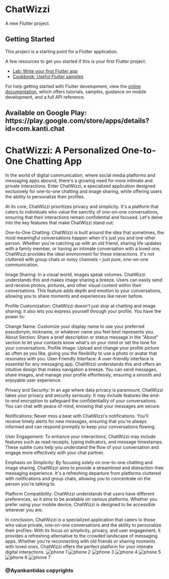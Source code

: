 # ChatWizzi

A new Flutter project.

## Getting Started

This project is a starting point for a Flutter application.

A few resources to get you started if this is your first Flutter project:

- [Lab: Write your first Flutter app](https://docs.flutter.dev/get-started/codelab)
- [Cookbook: Useful Flutter samples](https://docs.flutter.dev/cookbook)

For help getting started with Flutter development, view the
[online documentation](https://docs.flutter.dev/), which offers tutorials,
samples, guidance on mobile development, and a full API reference.

<h2>Available on Google Play:  https://play.google.com/store/apps/details?id=com.kanti.chat </h2>

<h1>ChatWizzi: A Personalized One-to-One Chatting App </h1>

In the world of digital communication, where social media platforms and messaging apps abound, there's a growing need for more intimate and private interactions. Enter ChatWizzi, a specialized application designed exclusively for one-to-one chatting and image sharing, while offering users the ability to personalize their profiles.

At its core, ChatWizzi prioritizes privacy and simplicity. It's a platform that caters to individuals who value the sanctity of one-on-one conversations, ensuring that their interactions remain confidential and focused. Let's delve into the key features that make ChatWizzi stand out:

One-to-One Chatting:
ChatWizzi is built around the idea that sometimes, the most meaningful conversations happen when it's just you and one other person. Whether you're catching up with an old friend, sharing life updates with a family member, or having an intimate conversation with a loved one, ChatWizzi provides the ideal environment for these interactions. It's not cluttered with group chats or noisy channels – just pure, one-on-one communication.

Image Sharing:
In a visual world, images speak volumes. ChatWizzi understands this and makes image sharing a breeze. Users can easily send and receive photos, pictures, and other visual content within their conversations. This feature adds depth and emotion to your conversations, allowing you to share moments and experiences like never before.

Profile Customization:
ChatWizzi doesn't just stop at chatting and image sharing; it also lets you express yourself through your profile. You have the power to:

Change Name: Customize your display name to use your preferred pseudonym, nickname, or whatever name you feel best represents you.
About Section: Share a brief description or status message in the "About" section to let your contacts know what's on your mind or set the tone for your conversations.
Profile Image: Upload and change your profile picture as often as you like, giving you the flexibility to use a photo or avatar that resonates with you.
User-Friendly Interface:
A user-friendly interface is essential for any messaging app. ChatWizzi understands this and offers an intuitive design that makes navigation a breeze. You can send messages, share images, and manage your profile effortlessly, ensuring a smooth and enjoyable user experience.

Privacy and Security:
In an age where data privacy is paramount, ChatWizzi takes your privacy and security seriously. It may include features like end-to-end encryption to safeguard the confidentiality of your conversations. You can chat with peace of mind, knowing that your messages are secure.

Notifications:
Never miss a beat with ChatWizzi's notifications. You'll receive timely alerts for new messages, ensuring that you're always informed and can respond promptly to keep your conversations flowing.

User Engagement:
To enhance your interactions, ChatWizzi may include features such as read receipts, typing indicators, and message timestamps. These subtle cues help you understand the flow of your conversation and engage more effectively with your chat partner.

Emphasis on Simplicity:
By focusing solely on one-to-one chatting and image sharing, ChatWizzi aims to provide a streamlined and distraction-free messaging experience. It's a refreshing departure from platforms cluttered with notifications and group chats, allowing you to concentrate on the person you're talking to.

Platform Compatibility:
ChatWizzi understands that users have different preferences, so it aims to be available on various platforms. Whether you prefer using your mobile device, ChatWizzi is designed to be accessible wherever you are.

In conclusion, ChatWizzi is a specialized application that caters to those who value private, one-on-one conversations and the ability to personalize their profiles. With its focus on simplicity, privacy, and user engagement, it provides a refreshing alternative to the crowded landscape of messaging apps. Whether you're reconnecting with old friends or sharing moments with loved ones, ChatWizzi offers the perfect platform for your intimate digital interactions.
![phone 1](https://github.com/AyanKantiDas/ChatWizzi/assets/103057066/5e9daef4-dbbd-40f7-a4ec-3793b08aaea0)
![phone 2](https://github.com/AyanKantiDas/ChatWizzi/assets/103057066/011e178d-913c-4538-9847-66646efa944b)
![phone 3](https://github.com/AyanKantiDas/ChatWizzi/assets/103057066/596aa902-00db-4414-a22a-bd503ad0d47d)
![phone 4](https://github.com/AyanKantiDas/ChatWizzi/assets/103057066/9a6fa4c4-fb81-4f33-9030-c8ee06ba7886)
![phone 5](https://github.com/AyanKantiDas/ChatWizzi/assets/103057066/105036f4-d74e-4d9b-a8b4-ad398a05a7e9)
![phone 6](https://github.com/AyanKantiDas/ChatWizzi/assets/103057066/cba89e05-1e75-419a-9cc6-43b2e4ca5d0f)
![phone 7](https://github.com/AyanKantiDas/ChatWizzi/assets/103057066/76153055-e93d-4c62-8967-08051bc8ecf2)


<h3>@Ayankantidas copyrights</h3>

